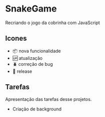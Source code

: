 # SnakeGame
Recriando o jogo da cobrinha com JavaScript

## Icones

-  :package: nova funcionalidade
-  :up:  atualização
-  :beetle:  correção de bug
-  :checkered_flag:  release
##  Tarefas

Apresentação das tarefas desse projetos.



- Criação de background


